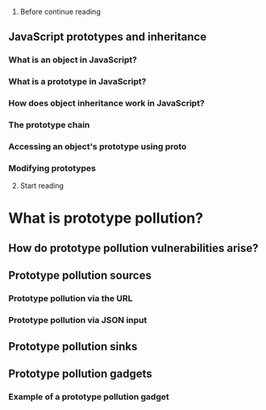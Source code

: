 1. Before continue reading
## JavaScript prototypes and inheritance
### What is an object in JavaScript?
### What is a prototype in JavaScript?
### How does object inheritance work in JavaScript?
### The prototype chain
### Accessing an object's prototype using __proto__
### Modifying prototypes

2. Start reading
# **What is prototype pollution?**
## How do prototype pollution vulnerabilities arise?
## Prototype pollution sources
### Prototype pollution via the URL
### Prototype pollution via JSON input
## Prototype pollution sinks
## Prototype pollution gadgets
### Example of a prototype pollution gadget

